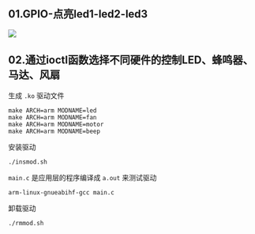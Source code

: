## 01.GPIO-点亮led1-led2-led3

![](assets/Video_20230704_080057_159.gif)

## 02.通过ioctl函数选择不同硬件的控制LED、蜂鸣器、马达、风扇

生成 `.ko` 驱动文件

```shell
make ARCH=arm MODNAME=led
make ARCH=arm MODNAME=fan
make ARCH=arm MODNAME=motor
make ARCH=arm MODNAME=beep
```

安装驱动

```shell
./insmod.sh
```

`main.c` 是应用层的程序编译成 `a.out` 来测试驱动

```shell
arm-linux-gnueabihf-gcc main.c
```

卸载驱动

```shell
./rmmod.sh
```


